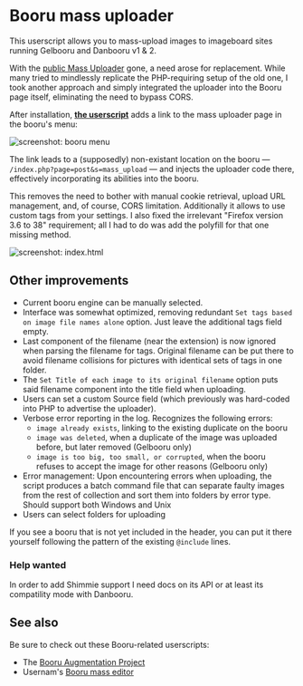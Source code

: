 # Booru mass uploader
This userscript allows you to mass-upload images to imageboard sites running Gelbooru and Danbooru v1 & 2.

With the [public Mass Uploader](https://unblock.ibsearch.xxx/mass-upload/) gone, a need arose for replacement. While many tried to mindlessly replicate the PHP-requiring setup of the old one, I took another approach and simply integrated the uploader into the Booru page itself, eliminating the need to bypass CORS.

After installation, **[the userscript](https://seedmanc.github.io/Booru-mass-uploader/booru.mass.uploader.user.js)** adds a link to the mass uploader page in the booru's menu:

![screenshot: booru menu](http://puu.sh/mvB9F/ea5668b606.png)

The link leads to a (supposedly) non-existant location on the booru &mdash; `/index.php?page=post&s=mass_upload` &mdash; and injects the uploader code there, effectively incorporating its abilities into the booru.

This removes the need to bother with manual cookie retrieval, upload URL management, and, of course, CORS limitation. Additionally it allows to use custom tags from your settings. I also fixed the irrelevant "Firefox version 3.6 to 38" requirement; all I had to do was add the polyfill for that one missing method.

![screenshot: index.html](http://puu.sh/pR8bb/4bf82fff3c.png)

## Other improvements

* Current booru engine can be manually selected.
* Interface was somewhat optimized, removing redundant `Set tags based on image file names alone` option. Just leave the additional tags field empty.  
* Last component of the filename (near the extension) is now ignored when parsing the filename for tags. Original filename can be put there to avoid filename collisions for pictures with identical sets of tags in one folder.
* The `Set Title of each image to its original filename` option puts said filename component into the title field when uploading.
* Users can set a custom Source field (which previously was hard-coded into PHP to advertise the uploader).
* Verbose error reporting in the log. Recognizes the following errors:
  * `image already exists`, linking to the existing duplicate on the booru
  * `image was deleted`, when a duplicate of the image was uploaded before, but later removed (Gelbooru only)
  * `image is too big, too small, or corrupted`, when the booru refuses to accept the image for other reasons (Gelbooru only)
* Error management: Upon encountering errors when uploading, the script produces a batch command file that can separate faulty images from the rest of collection and sort them into folders by error type. Should support both Windows and Unix
* Users can select folders for uploading

If you see a booru that is not yet included in the header, you can put it there yourself following the pattern of the existing `@include` lines.

### Help wanted

In order to add Shimmie support I need docs on its API or at least its compatility mode with Danbooru.

## See also

Be sure to check out these Booru-related userscripts:

* The [Booru Augmentation Project](https://github.com/Seedmanc/Booru-Augmentation-Project)
* Usernam's [Booru mass editor](https://github.com/ProximaNova/Booru-mass-editor)
